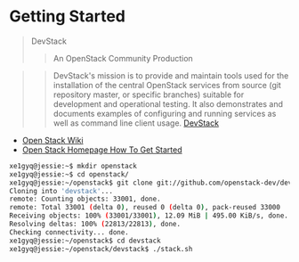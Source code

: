 Getting Started
==

> DevStack
> > An OpenStack Community Production

> > DevStack's mission is to provide and maintain tools used for the installation of the central OpenStack services from source (git repository master, or specific branches) suitable for development and operational testing. It also demonstrates and documents examples of configuring and running services as well as command line client usage. [DevStack](https://wiki.openstack.org/wiki/DevStack)

- [Open Stack Wiki](https://wiki.openstack.org/wiki/Getting_Started)
- [Open Stack Homepage How To Get Started](https://www.openstack.org/software/start/)

```sh
xe1gyq@jessie:~$ mkdir openstack
xe1gyq@jessie:~$ cd openstack/
xe1gyq@jessie:~/openstack$ git clone git://github.com/openstack-dev/devstack.git
Cloning into 'devstack'...
remote: Counting objects: 33001, done.
remote: Total 33001 (delta 0), reused 0 (delta 0), pack-reused 33000
Receiving objects: 100% (33001/33001), 12.09 MiB | 495.00 KiB/s, done.
Resolving deltas: 100% (22813/22813), done.
Checking connectivity... done.
xe1gyq@jessie:~/openstack$ cd devstack
xe1gyq@jessie:~/openstack/devstack$ ./stack.sh
```
